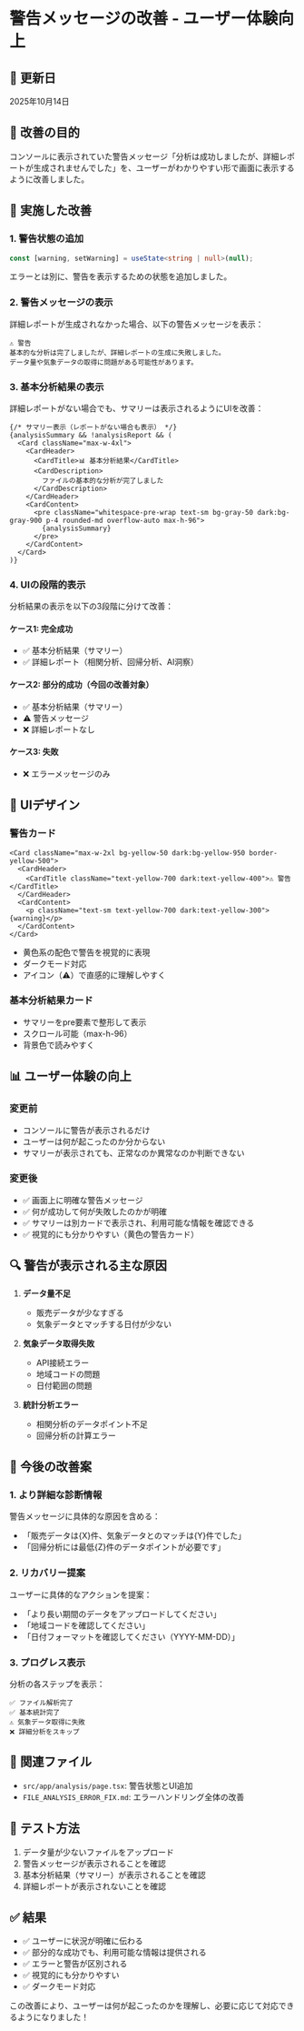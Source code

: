 # 警告メッセージの改善 - ユーザー体験向上

## 📅 更新日
2025年10月14日

## 🎯 改善の目的

コンソールに表示されていた警告メッセージ「分析は成功しましたが、詳細レポートが生成されませんでした」を、ユーザーがわかりやすい形で画面に表示するように改善しました。

## 🔧 実施した改善

### 1. 警告状態の追加

```typescript
const [warning, setWarning] = useState<string | null>(null);
```

エラーとは別に、警告を表示するための状態を追加しました。

### 2. 警告メッセージの表示

詳細レポートが生成されなかった場合、以下の警告メッセージを表示：

```
⚠️ 警告
基本的な分析は完了しましたが、詳細レポートの生成に失敗しました。
データ量や気象データの取得に問題がある可能性があります。
```

### 3. 基本分析結果の表示

詳細レポートがない場合でも、サマリーは表示されるようにUIを改善：

```tsx
{/* サマリー表示（レポートがない場合も表示） */}
{analysisSummary && !analysisReport && (
  <Card className="max-w-4xl">
    <CardHeader>
      <CardTitle>📊 基本分析結果</CardTitle>
      <CardDescription>
        ファイルの基本的な分析が完了しました
      </CardDescription>
    </CardHeader>
    <CardContent>
      <pre className="whitespace-pre-wrap text-sm bg-gray-50 dark:bg-gray-900 p-4 rounded-md overflow-auto max-h-96">
        {analysisSummary}
      </pre>
    </CardContent>
  </Card>
)}
```

### 4. UIの段階的表示

分析結果の表示を以下の3段階に分けて改善：

#### ケース1: 完全成功
- ✅ 基本分析結果（サマリー）
- ✅ 詳細レポート（相関分析、回帰分析、AI洞察）

#### ケース2: 部分的成功（今回の改善対象）
- ✅ 基本分析結果（サマリー）
- ⚠️ 警告メッセージ
- ❌ 詳細レポートなし

#### ケース3: 失敗
- ❌ エラーメッセージのみ

## 🎨 UIデザイン

### 警告カード
```tsx
<Card className="max-w-2xl bg-yellow-50 dark:bg-yellow-950 border-yellow-500">
  <CardHeader>
    <CardTitle className="text-yellow-700 dark:text-yellow-400">⚠️ 警告</CardTitle>
  </CardHeader>
  <CardContent>
    <p className="text-sm text-yellow-700 dark:text-yellow-300">{warning}</p>
  </CardContent>
</Card>
```

- 黄色系の配色で警告を視覚的に表現
- ダークモード対応
- アイコン（⚠️）で直感的に理解しやすく

### 基本分析結果カード
- サマリーをpre要素で整形して表示
- スクロール可能（max-h-96）
- 背景色で読みやすく

## 📊 ユーザー体験の向上

### 変更前
- コンソールに警告が表示されるだけ
- ユーザーは何が起こったのか分からない
- サマリーが表示されても、正常なのか異常なのか判断できない

### 変更後
- ✅ 画面上に明確な警告メッセージ
- ✅ 何が成功して何が失敗したのかが明確
- ✅ サマリーは別カードで表示され、利用可能な情報を確認できる
- ✅ 視覚的にも分かりやすい（黄色の警告カード）

## 🔍 警告が表示される主な原因

1. **データ量不足**
   - 販売データが少なすぎる
   - 気象データとマッチする日付が少ない

2. **気象データ取得失敗**
   - API接続エラー
   - 地域コードの問題
   - 日付範囲の問題

3. **統計分析エラー**
   - 相関分析のデータポイント不足
   - 回帰分析の計算エラー

## 🚀 今後の改善案

### 1. より詳細な診断情報
警告メッセージに具体的な原因を含める：
- 「販売データは{X}件、気象データとのマッチは{Y}件でした」
- 「回帰分析には最低{Z}件のデータポイントが必要です」

### 2. リカバリー提案
ユーザーに具体的なアクションを提案：
- 「より長い期間のデータをアップロードしてください」
- 「地域コードを確認してください」
- 「日付フォーマットを確認してください（YYYY-MM-DD）」

### 3. プログレス表示
分析の各ステップを表示：
```
✅ ファイル解析完了
✅ 基本統計完了
⚠️ 気象データ取得に失敗
❌ 詳細分析をスキップ
```

## 📝 関連ファイル

- `src/app/analysis/page.tsx`: 警告状態とUI追加
- `FILE_ANALYSIS_ERROR_FIX.md`: エラーハンドリング全体の改善

## 🧪 テスト方法

1. データ量が少ないファイルをアップロード
2. 警告メッセージが表示されることを確認
3. 基本分析結果（サマリー）が表示されることを確認
4. 詳細レポートが表示されないことを確認

## ✅ 結果

- ✅ ユーザーに状況が明確に伝わる
- ✅ 部分的な成功でも、利用可能な情報は提供される
- ✅ エラーと警告が区別される
- ✅ 視覚的にも分かりやすい
- ✅ ダークモード対応

この改善により、ユーザーは何が起こったのかを理解し、必要に応じて対応できるようになりました！
